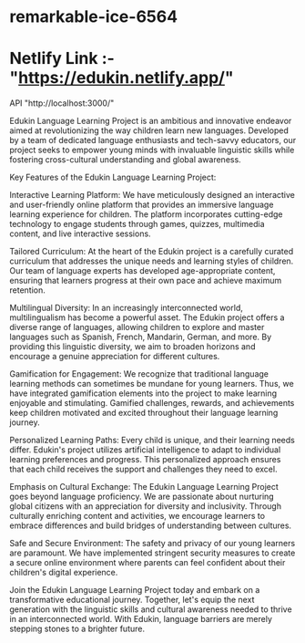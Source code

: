 # remarkable-ice-6564
# Netlify Link :- "https://edukin.netlify.app/"
API   "http://localhost:3000/"

Edukin Language Learning Project is an ambitious and innovative endeavor aimed at revolutionizing the way children learn new languages. Developed by a team of dedicated language enthusiasts and tech-savvy educators, our project seeks to empower young minds with invaluable linguistic skills while fostering cross-cultural understanding and global awareness.

Key Features of the Edukin Language Learning Project:

Interactive Learning Platform: We have meticulously designed an interactive and user-friendly online platform that provides an immersive language learning experience for children. The platform incorporates cutting-edge technology to engage students through games, quizzes, multimedia content, and live interactive sessions.

Tailored Curriculum: At the heart of the Edukin project is a carefully curated curriculum that addresses the unique needs and learning styles of children. Our team of language experts has developed age-appropriate content, ensuring that learners progress at their own pace and achieve maximum retention.

Multilingual Diversity: In an increasingly interconnected world, multilingualism has become a powerful asset. The Edukin project offers a diverse range of languages, allowing children to explore and master languages such as Spanish, French, Mandarin, German, and more. By providing this linguistic diversity, we aim to broaden horizons and encourage a genuine appreciation for different cultures.

Gamification for Engagement: We recognize that traditional language learning methods can sometimes be mundane for young learners. Thus, we have integrated gamification elements into the project to make learning enjoyable and stimulating. Gamified challenges, rewards, and achievements keep children motivated and excited throughout their language learning journey.

Personalized Learning Paths: Every child is unique, and their learning needs differ. Edukin's project utilizes artificial intelligence to adapt to individual learning preferences and progress. This personalized approach ensures that each child receives the support and challenges they need to excel.

Emphasis on Cultural Exchange: The Edukin Language Learning Project goes beyond language proficiency. We are passionate about nurturing global citizens with an appreciation for diversity and inclusivity. Through culturally enriching content and activities, we encourage learners to embrace differences and build bridges of understanding between cultures.

Safe and Secure Environment: The safety and privacy of our young learners are paramount. We have implemented stringent security measures to create a secure online environment where parents can feel confident about their children's digital experience.

Join the Edukin Language Learning Project today and embark on a transformative educational journey. Together, let's equip the next generation with the linguistic skills and cultural awareness needed to thrive in an interconnected world. With Edukin, language barriers are merely stepping stones to a brighter future.
